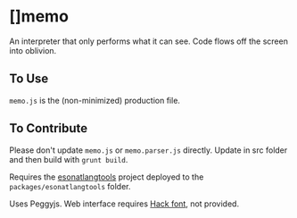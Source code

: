 # []memo

An interpreter that only performs what it can see. Code flows off the screen into oblivion.

## To Use

`memo.js` is the (non-minimized) production file.

## To Contribute

Please don't update `memo.js` or `memo.parser.js` directly. Update in src folder and then build with `grunt build`. 

Requires the <a href="https://github.com/rottytooth/esonatlangtools">esonatlangtools</a> project deployed to the `packages/esonatlangtools` folder.

Uses Peggyjs. Web interface requires [Hack font](https://www.dafont.com/hack.font), not provided.

